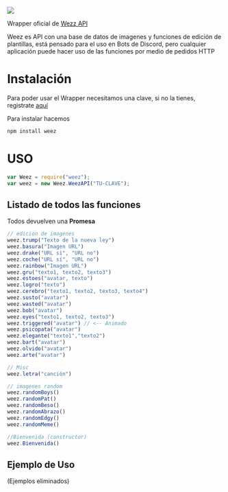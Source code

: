 ![](https://i.imgur.com/PRfsYKP.png)

Wrapper oficial de [Wezz API](https://www.weez.pw "Wezz API")

Weez es API con una base de datos de imagenes y funciones de edición de plantillas, está pensado para el uso en Bots de Discord, pero cualquier aplicación puede hacer uso de las funciones por medio de pedidos HTTP

# Instalación
Para poder usar el Wrapper necesitamos una clave, si no la tienes, registrate [aquí](https://www.weez.pw "aquí")

Para instalar hacemos

```bash
npm install weez
```

# USO

```js
var Weez = require("weez");
var weez = new Weez.WeezAPI("TU-CLAVE");
```
## Listado de todos las funciones
Todos devuelven una **Promesa**
```js
// edicion de imagenes
weez.trump("Texto de la nueva ley")
weez.basura("Imagen URL")
weez.drake("URL sí", "URL no")
weez.coche("URL sí", "URL no")
weez.rainbow("Imagen URL")
weez.gru("texto1, texto2, texto3")
weez.estoes("avatar, texto")
weez.logro("texto")
weez.cerebro("texto1, texto2, texto3, texto4")
weez.susto("avatar")
weez.wasted("avatar")
weez.bob("avatar")
weez.eyes("texto1, texto2, texto3")
weez.triggered("avatar") // <-- Animado
weez.psicopata("avatar")
weez.elegante("texto1","texto2")
weez.bart("avatar")
weez.olvido("avatar")
weez.arte("avatar")

// Misc
weez.letra("canción")

// imagenes random
weez.randomBoys()
weez.randomPat()
weez.randomBeso()
weez.randomAbrazo()
weez.randomEdgy()
weez.randomMeme()

//Bienvenida (constructor)
weez.Bienvenida()

```

## Ejemplo de Uso

(Ejemplos eliminados)
